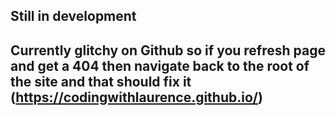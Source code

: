 ## Still in development

## Currently glitchy on Github so if you refresh page and get a 404 then navigate back to the root of the site and that should fix it (https://codingwithlaurence.github.io/)
